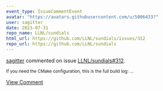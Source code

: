```yaml
---
event_type: IssueCommentEvent
avatar: "https://avatars.githubusercontent.com/u/5006433?"
user: sagitter
date: 2023-07-31
repo_name: LLNL/sundials
html_url: https://github.com/LLNL/sundials/issues/312
repo_url: https://github.com/LLNL/sundials
---
```


<a href='https://github.com/sagitter' target='_blank'>sagitter</a> commented on issue <a href='https://github.com/LLNL/sundials/issues/312' target='_blank'>LLNL/sundials#312</a>.

<small>If you need the CMake configuration, this is the full build log:...</small>

<a href='https://github.com/LLNL/sundials/issues/312' target='_blank'>View Comment</a>